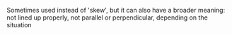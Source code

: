 Sometimes used instead of 'skew', but it can also have a broader
meaning: not lined up properly, not parallel or perpendicular, depending
on the situation
